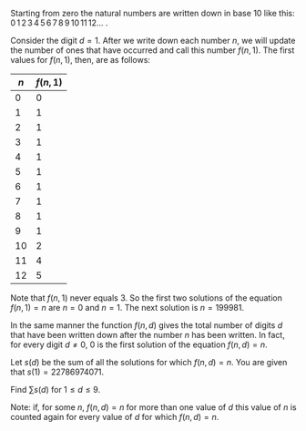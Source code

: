 Starting from zero the natural numbers are written down in base $10$ like this:<nbsp>
$0\,1\,2\,3\,4\,5\,6\,7\,8\,9\,10\,11\,12 ...$ .

Consider the digit $d=1$. After we write down each number $n$, we will update the number of ones that have occurred and call this number $f(n,1)$. The first values for $f(n,1)$, then, are as follows:

| $n$  | $f(n, 1)$ |
| ---- | --------- |
| $0$  | $0$       |
| $1$  | $1$       |
| $2$  | $1$       |
| $3$  | $1$       |
| $4$  | $1$       |
| $5$  | $1$       |
| $6$  | $1$       |
| $7$  | $1$       |
| $8$  | $1$       |
| $9$  | $1$       |
| $10$ | $2$       |
| $11$ | $4$       |
| $12$ | $5$       |

Note that $f(n,1)$ never equals $3$.
So the first two solutions of the equation $f(n,1)=n$ are $n=0$ and $n=1$. The next solution is $n=199981$.

In the same manner the function $f(n,d)$ gives the total number of digits $d$ that have been written down after the number $n$ has been written.
In fact, for every digit $d≠0$, $0$ is the first solution of the equation $f(n,d)=n$.

Let $s(d)$ be the sum of all the solutions for which $f(n,d)=n$.
You are given that $s(1)=22786974071$.

Find $\sum s(d)$ for $1 \leq d \leq 9$.

Note: if, for some $n$, $f(n,d)=n$ for more than one value of $d$ this value of $n$ is counted again for every value of $d$ for which $f(n,d)=n$.